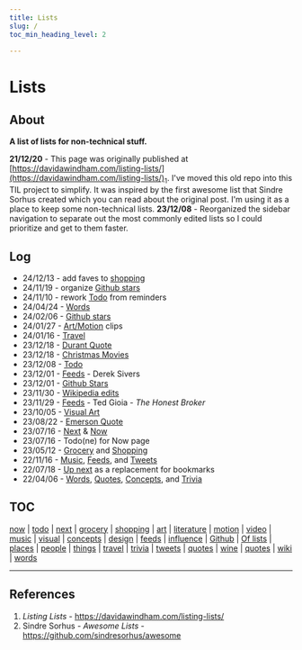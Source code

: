 ```yaml
---
title: Lists
slug: /
toc_min_heading_level: 2

---
```


# Lists

## About

**A list of lists for non-technical stuff.**

**21/12/20** - This page was originally published at [https://davidawindham.com/listing-lists/](https://davidawindham.com/listing-lists/)<sub>1</sub>. I've moved this old repo into this TIL project to simplify. It was inspired by the first awesome list that Sindre Sorhus created which you can read about the original post. I'm using it as a place to keep some non-technical lists. **23/12/08** - Reorganized the sidebar navigation to separate out the most commonly edited lists so I could prioritize and get to them faster.



## Log

- 24/12/13 - add faves to [shopping](/lists/shopping)
- 24/11/19 - organize [Github stars](/lists/stars)
- 24/11/10 - rework [Todo](/lists/todo) from reminders
- 24/04/24 - [Words](/lists/words)
- 24/02/06 - [Github stars](stars)
- 24/01/27 - [Art/Motion](art/motion) clips 
- 24/01/16 - [Travel](/lists/travel)
- 23/12/18 - [Durant Quote](/lists/quotes)
- 23/12/18 - [Christmas Movies](/lists/art/motion)
- 23/12/08 - [Todo](/lists/todo)
- 23/12/01 - [Feeds](feeds) - Derek Sivers
- 23/12/01 - [Github Stars](stars)
- 23/11/30 - [Wikipedia edits](wikipedia)
- 23/11/29 - [Feeds](feeds) - Ted Gioia - _The Honest Broker_
- 23/10/05 - [Visual Art](art/visual) 
- 23/08/22 - [Emerson Quote](quotes) 
- 23/07/16 - [Next](next) & [Now](now/now.md)
- 23/07/16 - Todo(ne) for Now page
- 23/05/12 - [Grocery](grocery) and [Shopping](shopping)
- 22/11/16 - [Music](art/music), [Feeds](feeds), and [Tweets](tweets)
- 22/07/18 - [Up next](next) as a replacement for bookmarks
- 22/04/06 - [Words](words), [Quotes](quotes), [Concepts](concepts), and [Trivia](trivia)

## TOC

[now](now/now.md)
| [todo](todo)
| [next](next.md)
| [grocery](grocery.md)
| [shopping](shopping.md)
| [art](art/art.md)
| [literature](art/lit.md)
| [motion](art/motion.md)
| [video](art/video.md)
| [music](art/music/music.md)
| [visual](art/visual.md)
| [concepts](concepts.md)
| [design](design.md)
| [feeds](feeds.md)
| [influence](influence.md)
| [Github](stars.md)
| [Of lists](lists.md)
| [places](places/places.md)
| [people](people.md)
| [things](things.md)
| [travel](travel.md)
| [trivia](trivia.md)
| [tweets](tweets.md)
| [quotes](quotes.md)
| [wine](wine.md)
| [quotes](quotes)
| [wiki](wikipedia)
| [words](words)

---

## References

1. _Listing Lists_ - https://davidawindham.com/listing-lists/
2. Sindre Sorhus - _Awesome Lists_ - https://github.com/sindresorhus/awesome

